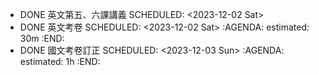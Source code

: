 - DONE 英文第五、六課講義
  SCHEDULED: <2023-12-02 Sat>
- DONE 英文考卷
  SCHEDULED: <2023-12-02 Sat>
  :AGENDA:
  estimated: 30m
  :END:
- DONE 國文考卷訂正
  SCHEDULED: <2023-12-03 Sun>
  :AGENDA:
  estimated: 1h
  :END: